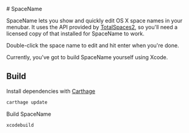 # SpaceName

SpaceName lets you show and quickly edit OS X space names in your menubar. It uses the API provided by [TotalSpaces2](http://totalspaces.binaryage.com), so you'll need a licensed copy of that installed for SpaceName to work.

Double-click the space name to edit and hit enter when you're done.

Currently, you've got to build SpaceName yourself using Xcode.

## Build

Install dependencies with [Carthage](https://github.com/Carthage/Carthage)

```bash
carthage update
```

Build SpaceName

```bash
xcodebuild
```

